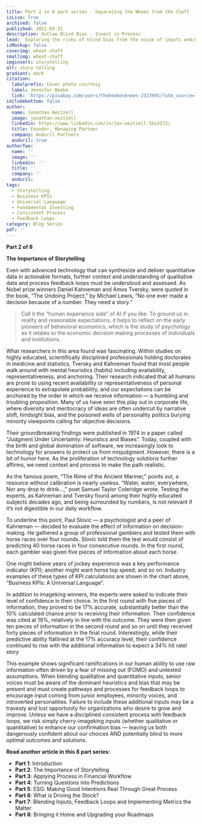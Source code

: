 ```yaml
---
title: Part 2 in 8 part series - Separating the Wheat from the Chaff
isLive: True
archived: false
published: 2021-03-31 
description: Outlaw Blind Bias - Invest in Process
lead:  Exploring the risks of blind bias from the noise of inputs and/or lack of transparent feedback loops. Utilizing decision inputs in a sustainable journey requires both consistent process and integration into our daily workflow.
isMockup: false
coverimg: wheat-chaff
smallimg: wheat-chaff
imginsert: storytelling
alt: story telling
gradient: dark
citation:
  labelprefix: Cover photo courtesy 
  label: Jennifer Beebe
  link: 'https://pixabay.com/users/thebeebesknees-2323995/?utm_source=link-attribution&utm_medium=referral&utm_campaign=image&utm_content=3571011'
includebottom: false
author: 
  name: Jonathan Neitzell
  image: jonathan-neitzell
  linkedin: https://www.linkedin.com/in/jon-neitzell-1ba3172/
  title: Founder, Managing Partner
  company: Anduril Partners
  anduril: true
authorTwo:
  name: ''
  image: ''
  linkedin: ''
  title: ''
  company: ''
  anduril:
tags: 
  - Storytelling
  - Business KPIs
  - Universal Language
  - Fundamental Investing
  - Consistent Process
  - Feedback Loops
category: Blog Series
pdf: ''
---
```


**Part 2 of 8**

**The Importance of Storytelling**

Even with advanced technology that can synthesize and deliver quantitative data in actionable formats, further context and understanding of qualitative data and process feedback loops must be understood and assessed. As Nobel prize winners Daniel Kahneman and Amos Tversky, were quoted in the book, “The Undoing Project,” by Michael Lewis, “No one ever made a decision because of a number. They need a story.”

> Call it the “human experience side” of AI if you like. To ground us in reality and reasonable expectations, it helps to reflect on the early pioneers of behavioral economics, which is the study of psychology as it relates to the economic decision making processes of individuals and institutions.

What researchers in this area found was fascinating. Within studies on highly educated, scientifically disciplined professionals holding doctorates in medicine and statistics, Tversky and Kahneman found that most people walk around with mental heuristics (habits) including availability, representativeness, and anchoring. Their research indicated that all humans are prone to using recent availability or representativeness of personal experience to extrapolate probability, and our expectations can be anchored by the order in which we receive information — a humbling and troubling proposition. Many of us have seen this play out in corporate life, where diversity and meritocracy of ideas are often undercut by narrative shift, hindsight bias, and the poisoned wells of personality politics burying minority viewpoints calling for objective decisions.

Their groundbreaking findings were published in 1974 in a paper called “Judgment Under Uncertainty: Heuristics and Biases”. Today, coupled with the birth and global domination of software, we increasingly look to technology for answers to protect us from misjudgment. However, there is a bit of humor here. As the proliferation of technology solutions further affirms, we need context and process to make the path realistic.

As the famous poem, “The Rime of the Ancient Mariner,” points out, a resource without calibration is nearly useless. “Water, water, everywhere, Nor any drop to drink…,” poet Samuel Taylor Coleridge wrote. Testing the experts, as Kahneman and Tversky found among their highly educated subjects decades ago, and being surrounded by numbers, is not relevant if it’s not digestible in our daily workflow.

To underline this point, Paul Slovic — a psychologist and a peer of Kahneman — decided to evaluate the effect of information on decision-making. He gathered a group of professional gamblers and tested them with horse races over four rounds. Slovic told them the test would consist of predicting 40 horse races in four consecutive rounds. In the first round, each gambler was given five pieces of information about each horse.

<markdown-image title="Business KPIs: A Universal Language" caption="" title="" caption="Anduril Partners" src="Business_KPIs_h4p5od.png" alt="Index"></markdown-image>

One might believe years of jockey experience was a key performance indicator (KPI); another might want horse top speed; and so on. Industry examples of these types of KPI calculations are shown in the chart above, “Business KPIs: A Universal Language”.

In addition to imageking winners, the experts were asked to indicate their level of confidence in their choice. In the first round with five pieces of information, they proved to be 17% accurate, substantially better than the 10% calculated chance prior to receiving their information. Their confidence was cited at 19%, relatively in line with the outcome. They were then given ten pieces of information in the second round and so on until they received forty pieces of information in the final round. Interestingly, while their predictive ability flatlined at the 17% accuracy level, their confidence continued to rise with the additional information to expect a 34% hit rate!
story

This example shows significant ramifications in our human ability to use raw information often driven by a fear of missing out (FOMO) and untested assumptions. When blending qualitative and quantitative inputs, senior voices must be aware of the dominant heuristics and bias that may be present and must create pathways and processes for feedback loops to encourage input coming from junior employees, minority voices, and introverted personalities. Failure to include these additional inputs may be a travesty and lost opportunity for organizations who desire to grow and improve. Unless we have a disciplined consistent process with feedback loops, we risk simply cherry-imageking inputs (whether qualitative or quantitative) to enhance our confirmation bias — leaving us both dangerously confident about our choices AND potentially blind to more optimal outcomes and solutions.

**Read another article in this 8 part series:**

<ul>
<li><span><strong>Part 1</strong></span>: <nuxt-link to="/insights/separating-the-wheat-from-the-chaff-series-introduction">Introduction</nuxt-link></li>
<li><span><strong>Part 2</strong></span>: <nuxt-link to="/insights/separating-the-wheat-from-the-chaff-series-the-importance-of-storytelling">The Importance of Storytelling</nuxt-link></li>
<li><span><strong>Part 3</strong></span>: <nuxt-link to="/insights/separating-the-wheat-from-the-chaff-series-financial-workflow">Applying Process in Financial Workflow</nuxt-link></li>
<li><span><strong>Part 4</strong></span>: <nuxt-link to="/insights/separating-the-wheat-from-the-chaff-series-questions-into-predictions">Turning Questions into Predictions</nuxt-link></li>
<li><span><strong>Part 5</strong></span>: <nuxt-link to="/insights/separating-the-wheat-from-the-chaff-series-ESG-making-good-intentions-real-through-great-process">ESG: Making Good Intentions Real Through Great Process</nuxt-link></li></li>
<li><span><strong>Part 6</strong></span>: <nuxt-link to="/insights/separating-the-wheat-from-the-chaff-series-what-is-driving-the-stock">What is Driving the Stock?</nuxt-link></li></li>
<li><span><strong>Part 7</strong></span>: <nuxt-link to="/insights/separating-the-wheat-from-the-chaff-series-blending-inputs-and-feedback-loops">Blending Inputs, Feedback Loops and Implementing Metrics the Matter</nuxt-link></li></li>
<li><span><strong>Part 8</strong></span>: <nuxt-link to="/insights/separating-the-wheat-from-the-chaff-series-upgrading-your-roadmap">Bringing it Home and Upgrading your Roadmaps</nuxt-link></li></li>
</ul>
